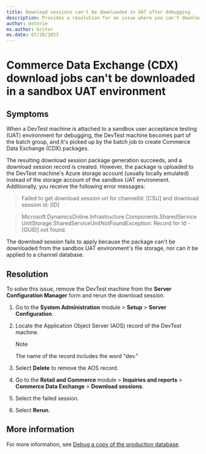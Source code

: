 ```yaml
---
title: Download sessions can't be downloaded in UAT after debugging
description: Provides a resolution for an issue where you can't download sessions in a sandbox user acceptance testing (UAT) environment after debugging. 
author: bstorie
ms.author: brstor
ms.date: 07/20/2023 
---
```

#  Commerce Data Exchange (CDX) download jobs can't be downloaded in a sandbox UAT environment

## Symptoms

When a DevTest machine is attached to a sandbox user acceptance testing (UAT) environment for debugging, the DevTest machine becomes part of the batch group, and it's picked up by the batch job to create Commerce Data Exchange (CDX) packages.

The resulting download session package generation succeeds, and a download session record is created. However, the package is uploaded to the DevTest machine's Azure storage account (usually locally emulated) instead of the storage account of the sandbox UAT environment. Additionally, you receive the following error messages:  

> Failed to get download session url for channelId: [CSU] and download session id: [ID]

> Microsoft.DynamicsOnline.Infrastructure.Components.SharedServiceUnitStorage.SharedServiceUnitNotFoundException: Record for Id - [GUID]  not found.

The download session fails to apply because the package can't be downloaded from the sandbox UAT environment's file storage, nor can it be applied to a channel database.

## Resolution

To solve this issue, remove the DevTest machine from the **Server Configuration Manager** form and rerun the download session.

1. Go to the **System Administration** module > **Setup** > **Server Configuration**.
2. Locate the Application Object Server (AOS) record of the DevTest machine.

   > [!NOTE]
   > The name of the record includes the word "dev."

3. Select **Delete** to remove the AOS record.
4. Go to the **Retail and Commerce** module > **Inquiries and reports** > **Commerce Data Exchange** > **Download sessions**.
5. Select the failed session.
6. Select **Rerun**.

## More information

For more information, see [Debug a copy of the production database](/dynamics365/fin-ops-core/dev-itpro/database/dbmovement-scenario-debugdiag).
